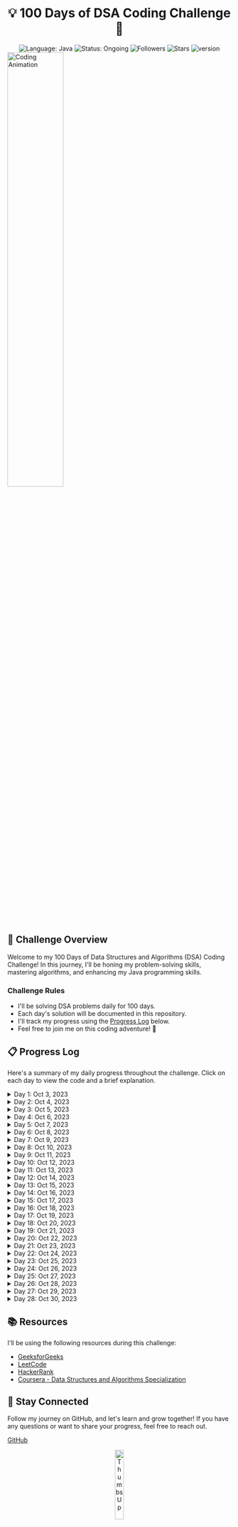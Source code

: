<div align="center">
  <h1>💡 100 Days of DSA Coding Challenge 🚀</h1>
  <img src="https://img.shields.io/badge/language-Java-blue?style=for-the-badge" alt="Language: Java">
  <img src="https://img.shields.io/badge/status-Ongoing-brightgreen?style=for-the-badge" alt="Status: Ongoing">
  <img src="https://img.shields.io/github/followers/aasn0119?style=for-the-badge" alt="Followers">
  <img src="https://img.shields.io/github/stars/aasn0119/100daysCodingChallenge?style=for-the-badge" alt="Stars">
  <img src="https://img.shields.io/badge/Java-11+-blue.svg?style=for-the-badge" alt="version">
</div

<div align="center">
  <img src="https://raw.githubusercontent.com/aasn0119/100daysCodingChallenge/main/images/coding-animation.gif" alt="Coding Animation" width="50%">
</div>

## 🚀 Challenge Overview

Welcome to my 100 Days of Data Structures and Algorithms (DSA) Coding Challenge! In this journey, I'll be honing my problem-solving skills, mastering algorithms, and enhancing my Java programming skills.

### Challenge Rules

- I'll be solving DSA problems daily for 100 days.
- Each day's solution will be documented in this repository.
- I'll track my progress using the [Progress Log](#-progress-log) below.
- Feel free to join me on this coding adventure! 🌟

## 📋 Progress Log

Here's a summary of my daily progress throughout the challenge. Click on each day to view the code and a brief explanation.

<details>
  <summary>Day 1: Oct 3, 2023</summary>
  <a href="https://github.com/aasn0119/100daysCodingChallenge/tree/main/Day_1">Day 1 Code and Explanation</a>
</details>

<details>
  <summary>Day 2: Oct 4, 2023</summary>
  <a href="https://github.com/aasn0119/100daysCodingChallenge/tree/main/Day_2">Day 2 Code and Explanation</a>
</details>

<details>
  <summary>Day 3: Oct 5, 2023</summary>
  <a href="https://github.com/aasn0119/100daysCodingChallenge/tree/main/Day_3">Day 3 Code and Explanation</a>
</details>

<details>
  <summary>Day 4: Oct 6, 2023</summary>
  <a href="https://github.com/aasn0119/100daysCodingChallenge/tree/main/Day_4">Day 4 Code and Explanation</a>
</details>

<details>
  <summary>Day 5: Oct 7, 2023</summary>
  <a href="https://github.com/aasn0119/100daysCodingChallenge/tree/main/Day_5">Day 5 Code and Explanation</a>
</details>

<details>
  <summary>Day 6: Oct 8, 2023</summary>
  <a href="https://github.com/aasn0119/100daysCodingChallenge/tree/main/Day_6">Day 6 Code and Explanation</a>
</details>

<details>
  <summary>Day 7: Oct 9, 2023</summary>
  <a href="https://github.com/aasn0119/100daysCodingChallenge/tree/main/Day_7">Day 7 Code and Explanation</a>
</details>

<details>
  <summary>Day 8: Oct 10, 2023</summary>
  <a href="https://github.com/aasn0119/100daysCodingChallenge/tree/main/Day_8">Day 8 Code and Explanation</a>
</details>

<details>
  <summary>Day 9: Oct 11, 2023</summary>
  <a href="https://github.com/aasn0119/100daysCodingChallenge/tree/main/Day_9">Day 9 Code and Explanation</a>
</details>

<details>
  <summary>Day 10: Oct 12, 2023</summary>
  <a href="https://github.com/aasn0119/100daysCodingChallenge/tree/main/Day_10">Day 10 Code and Explanation</a>
</details>

<details>
  <summary>Day 11: Oct 13, 2023</summary>
  <a href="https://github.com/aasn0119/100daysCodingChallenge/tree/main/Day_11">Day 11 Code and Explanation</a>
</details>

<details>
  <summary>Day 12: Oct 14, 2023</summary>
  <a href="https://github.com/aasn0119/100daysCodingChallenge/tree/main/Day_12">Day 12 Code and Explanation</a>
</details>

<details>
  <summary>Day 13: Oct 15, 2023</summary>
  <a href="https://github.com/aasn0119/100daysCodingChallenge/tree/main/Day_13">Day 13 Code and Explanation</a>
</details>

<details>
  <summary>Day 14: Oct 16, 2023</summary>
  <a href="https://github.com/aasn0119/100daysCodingChallenge/tree/main/Day_14">Day 14 Code and Explanation</a>
</details>

<details>
  <summary>Day 15: Oct 17, 2023</summary>
  <a href="https://github.com/aasn0119/100daysCodingChallenge/tree/main/Day_15">Day 15 Code and Explanation</a>
</details>

<details>
  <summary>Day 16: Oct 18, 2023</summary>
  <a href="https://github.com/aasn0119/100daysCodingChallenge/tree/main/Day_16">Day 16 Code and Explanation</a>
</details>

<details>
  <summary>Day 17: Oct 19, 2023</summary>
  <a href="https://github.com/aasn0119/100daysCodingChallenge/tree/main/Day_17">Day 17 Code and Explanation</a>
</details>

<details>
  <summary>Day 18: Oct 20, 2023</summary>
  <a href="https://github.com/aasn0119/100daysCodingChallenge/tree/main/Day_18">Day 18 Code and Explanation</a>
</details>

<details>
  <summary>Day 19: Oct 21, 2023</summary>
  <a href="https://github.com/aasn0119/100daysCodingChallenge/tree/main/Day_19">Day 19 Code and Explanation</a>
</details>

<details>
  <summary>Day 20: Oct 22, 2023</summary>
  <a href="https://github.com/aasn0119/100daysCodingChallenge/tree/main/Day_20">Day 20 Code and Explanation</a>
</details>

<details>
  <summary>Day 21: Oct 23, 2023</summary>
  <a href="https://github.com/aasn0119/100daysCodingChallenge/tree/main/Day_21">Day 21 Code and Explanation</a>
</details>

<details>
  <summary>Day 22: Oct 24, 2023</summary>
  <a href="https://github.com/aasn0119/100daysCodingChallenge/tree/main/Day_22">Day 22 Code and Explanation</a>
</details>

<details>
  <summary>Day 23: Oct 25, 2023</summary>
  <a href="https://github.com/aasn0119/100daysCodingChallenge/tree/main/Day_23">Day 23 Code and Explanation</a>
</details>

<details>
  <summary>Day 24: Oct 26, 2023</summary>
  <a href="https://github.com/aasn0119/100daysCodingChallenge/tree/main/Day_24">Day 24 Code and Explanation</a>
</details>

<details>
  <summary>Day 25: Oct 27, 2023</summary>
  <a href="https://github.com/aasn0119/100daysCodingChallenge/tree/main/Day_25">Day 25 Code and Explanation</a>
</details>

<details>
  <summary>Day 26: Oct 28, 2023</summary>
  <a href="https://github.com/aasn0119/100daysCodingChallenge/tree/main/Day_26">Day 26 Code and Explanation</a>
</details>

<details>
  <summary>Day 27: Oct 29, 2023</summary>
  <a href="https://github.com/aasn0119/100daysCodingChallenge/tree/main/Day_27">Day 27 Code and Explanation</a>
</details>

<details>
  <summary>Day 28: Oct 30, 2023</summary>
  <a href="https://github.com/aasn0119/100daysCodingChallenge/tree/main/Day_28">Day 28 Code and Explanation</a>
</details>

<!-- Repeat the above structure for each day -->

## 📚 Resources

I'll be using the following resources during this challenge:

- [GeeksforGeeks](https://www.geeksforgeeks.org/)
- [LeetCode](https://leetcode.com/)
- [HackerRank](https://www.hackerrank.com/)
- [Coursera - Data Structures and Algorithms Specialization](https://www.coursera.org/specializations/data-structures-algorithms)

## 📢 Stay Connected

Follow my journey on GitHub, and let's learn and grow together! If you have any questions or want to share your progress, feel free to reach out.

[GitHub](https://github.com/aasn0119)

<div align="center">
  <img src="https://raw.githubusercontent.com/aasn0119/100daysCodingChallenge/main/images/thumbs-up.gif" alt="Thumbs Up" width="20%">
  <p>Happy Coding! 😄</p>
</div>

